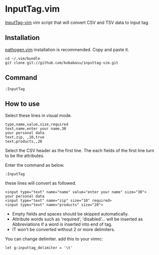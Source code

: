 InputTag.vim
============

[InputTag-vim](https://github.com/kobabasu/inputtag-vim) vim script that will convert CSV and TSV data to input tag.

Installation
------------

[pathogen.vim](https://github.com/tpope/vim-pathogen) installation is recommended.
Copy and paste it.

    cd ~/.vim/bundle
    git clone git://github.com/kobabasu/inputtag-vim.git


Command
-----

    :InputTag

How to use
-----

Select these lines in visual mode.

    type,name,value,size,required
    text,name,enter your name,30
    your personal data
    text,zip, ,10,true
    text,products,,20

Select the CSV header as the first line.
The each fields of the first line turn to be the attributes.

Enter the command as below.

    :InputTag

these lines will convert as followed.

    <input type="text" name="name" value="enter your name" size="30">
    your personal data
    <input type="text" name="zip" size="10" required>
    <input type="text" name="products" size="20">

* Empty fields and spaces should be skipped automatically.
* Attribute words such as 'required', 'disabled'... will be inserted as Abbreviations if a word is inserted into end of tag.
* IT won't be converted without 2 or more delimiters.

You can change delimiter. add this to your vimrc:

    let g:inputtag_delimiter = '\t'
